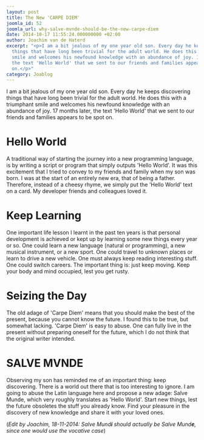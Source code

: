 ```yaml
---
layout: post
title: The New 'CARPE DIEM'
joomla_id: 52
joomla_url: why-salve-mvnde-should-be-the-new-carpe-diem
date: 2014-10-17 11:55:24.000000000 +02:00
author: Joachim van de Haterd
excerpt: "<p>I am a bit jealous of my one year old son. Every day he keeps discovering
  things that have long been trivial for the adult world. He does this with a triumphant
  smile and welcomes his newfound knowledge with an abundance of joy. 17 months later,
  the text 'Hello World' that we sent to our friends and families appears to be spot
  on.</p>"
category: Joablog
---
```

<p>I am a bit jealous of my one year old son. Every day he keeps discovering things that have long been trivial for the adult world. He does this with a triumphant smile and welcomes his newfound knowledge with an abundance of joy. 17 months later, the text 'Hello World' that we sent to our friends and families appears to be spot on.</p>

<h1>Hello World</h1>
<p>A traditional way of starting the journey into a new programming language, is by writing a script or program that simply outputs 'Hello World'. It was this excitement that I tried to convey to my friends and family when my son was born. I was at the start of an entirely new era, that of being a father. Therefore, instead of a cheesy rhyme, we simply put the 'Hello World' text on a card. My developer friends and colleagues loved it.</p>
<h1>Keep Learning</h1>
<p>One important life lesson I learnt in the past ten years is that personal development is achieved or kept up by learning some new things every year or so. One could learn a new language (natural or programming), a new musical instrument, or a new sport. One could travel to unknown places or learn to drive a new vehicle. One must always keep reading interesting stuff. One could switch careers. The important thing is: just keep moving. Keep your body and mind occupied, lest you get rusty.</p>
<h1>Seizing the Day</h1>
<p>The old adage of 'Carpe Diem' means that you should make the best of the present, because you cannot know the future. I found this to be true, but somewhat lacking. 'Carpe Diem' is easy to abuse. One can fully live in the present without preparing oneself for the future, which I do not think that the original writer intended.&nbsp;</p>
<h1>SALVE MVNDE</h1>
<p>Observing my son has reminded&nbsp;me of an important thing: keep discovering. There is a world out there that is too interesting to ignore. I am going to abuse the Latin language here and propose a new adage: Salve Munde, which very roughly translates as 'Hello World'. Start new things, lest the future obsoletes the stuff&nbsp;you already know. Find your pleasure in the discovery of new knowledge and share it with your loved ones.</p>
<p>(<em>Edit by Joachim, 18-11-2014: Salve Mund<strong>i</strong> should actually be Salve Mund<strong>e</strong>, since one would use the vocative case</em>)</p>
